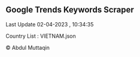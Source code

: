 

## Google Trends Keywords Scraper 
 
Last Update 02-04-2023 , 10:34:35

Country List :
VIETNAM.json



© Abdul Muttaqin 
